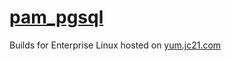 # [pam_pgsql](https://github.com/pam-pgsql/pam-pgsql)

Builds for Enterprise Linux hosted on [yum.jc21.com](https://yum.jc21.com)
